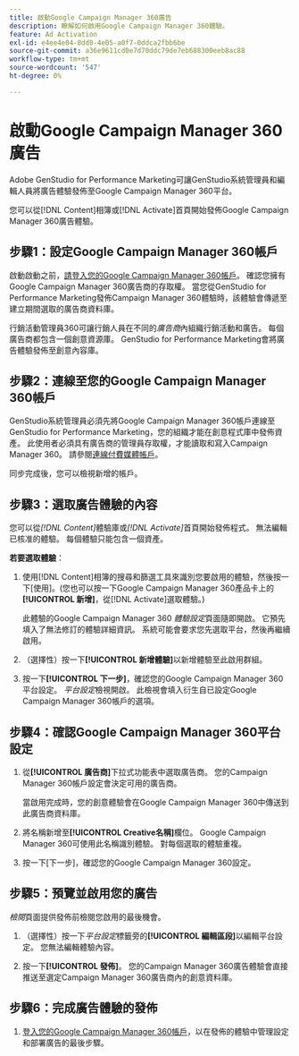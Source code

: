 ```yaml
---
title: 啟動Google Campaign Manager 360廣告
description: 瞭解如何啟用Google Campaign Manager 360體驗。
feature: Ad Activation
exl-id: e4ee4e04-8dd0-4e05-a0f7-0ddca2fbb6be
source-git-commit: a36e9611cd0e7d70ddc79de7eb688300eeb8ac88
workflow-type: tm+mt
source-wordcount: '547'
ht-degree: 0%

---
```


# 啟動Google Campaign Manager 360廣告

Adobe GenStudio for Performance Marketing可讓GenStudio系統管理員和編輯人員將廣告體驗發佈至Google Campaign Manager 360平台。

您可以從[!DNL Content]相簿或[!DNL Activate]首頁開始發佈Google Campaign Manager 360廣告體驗。

## 步驟1：設定Google Campaign Manager 360帳戶

啟動啟動之前，[請登入您的Google Campaign Manager 360帳戶](https://campaignmanager.google.com)。 確認您擁有Google Campaign Manager 360廣告商的存取權。 當您從GenStudio for Performance Marketing發佈Campaign Manager 360體驗時，該體驗會傳遞至建立期間選取的廣告商資料庫。

行銷活動管理員360可讓行銷人員在不同的&#x200B;_廣告商_&#x200B;內組織行銷活動和廣告。 每個廣告商都包含一個創意資源庫。 GenStudio for Performance Marketing會將廣告體驗發佈至創意內容庫。

## 步驟2：連線至您的Google Campaign Manager 360帳戶

GenStudio系統管理員必須先將Google Campaign Manager 360帳戶連線至GenStudio for Performance Marketing，您的組織才能在創意程式庫中發佈資產。 此使用者必須具有廣告商的管理員存取權，才能讀取和寫入Campaign Manager 360。 請參閱[連線付費媒體帳戶](/help/user-guide/connectors/connect-channel.md)。

同步完成後，您可以檢視新增的帳戶。

## 步驟3：選取廣告體驗的內容

您可以從&#x200B;_[!DNL Content]_&#x200B;體驗庫或&#x200B;_[!DNL Activate]_&#x200B;首頁開始發佈程式。 無法編輯已核准的體驗。 每個體驗只能包含一個資產。

**若要選取體驗**：

1. 使用[!DNL Content]相簿的搜尋和篩選工具來識別您要啟用的體驗，然後按一下[使用]。**&#x200B;** (您也可以按一下Google Campaign Manager 360產品卡上的&#x200B;**[!UICONTROL 新增]**，從[!DNL Activate]選取體驗。)

   此體驗的Google Campaign Manager 360 _體驗設定_&#x200B;頁面隨即開啟。 它預先填入了無法修訂的體驗詳細資訊。 系統可能會要求您先選取平台，然後再繼續啟用。

1. （選擇性）按一下&#x200B;**[!UICONTROL 新增體驗]**&#x200B;以新增體驗至此啟用群組。

1. 按一下&#x200B;**[!UICONTROL 下一步]**，確認您的Google Campaign Manager 360平台設定。
_平台設定_&#x200B;檢視開啟。 此檢視會填入衍生自已設定Google Campaign Manager 360帳戶的選項。

## 步驟4：確認Google Campaign Manager 360平台設定

1. 從&#x200B;**[!UICONTROL 廣告商]**&#x200B;下拉式功能表中選取廣告商。 您的Campaign Manager 360帳戶設定會決定可用的廣告商。

   當啟用完成時，您的創意體驗會在Google Campaign Manager 360中傳送到此廣告商資料庫。

1. 將名稱新增至&#x200B;**[!UICONTROL Creative名稱]**&#x200B;欄位。 Google Campaign Manager 360可使用此名稱識別體驗。
對每個選取的體驗重複。

1. 按一下[下一步]&#x200B;**&#x200B;**，確認您的Google Campaign Manager 360設定。

## 步驟5：預覽並啟用您的廣告

_檢閱_&#x200B;頁面提供發佈前檢閱您啟用的最後機會。

1. （選擇性）按一下&#x200B;_平台設定_&#x200B;標籤旁的&#x200B;**[!UICONTROL 編輯區段]**&#x200B;以編輯平台設定。 您無法編輯體驗內容。

1. 按一下&#x200B;**[!UICONTROL 發佈]**。
您的Campaign Manager 360廣告體驗會直接推送至選定Campaign Manager 360廣告商內的創意資料庫。

## 步驟6：完成廣告體驗的發佈

1. [登入您的Google Campaign Manager 360帳戶](https://campaignmanager.google.com)，以在發佈的體驗中管理設定和部署廣告的最後步驟。

